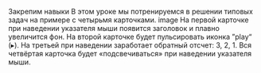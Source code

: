 Закрепим навыки
В этом уроке мы потренируемся в решении типовых задач на примере с четырьмя карточками.
image
На первой карточке при наведении указателя мыши появится заголовок и плавно увеличится фон.
На второй карточке будет пульсировать иконка ”play“ (▸).
На третьей при наведении заработает обратный отсчет: 3, 2, 1.
Вся четвёртая карточка будет «подсвечиваться» при наведении указателя мыши.